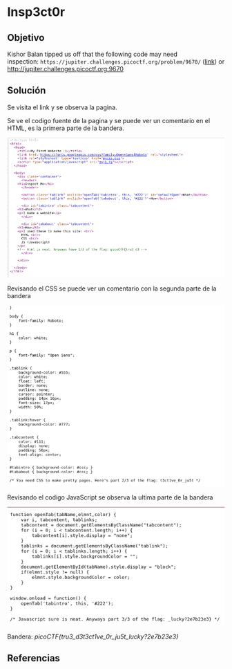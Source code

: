 # Insp3ct0r
## Objetivo
Kishor Balan tipped us off that the following code may need inspection: `https://jupiter.challenges.picoctf.org/problem/9670/` ([link](https://jupiter.challenges.picoctf.org/problem/9670/)) or http://jupiter.challenges.picoctf.org:9670

## Solución 
Se visita el link y se observa la pagina.

Se ve el codigo fuente de la pagina y se puede ver un comentario en el HTML, es la primera parte de la bandera.

![img1-HTML](img1-HTML.png)

Revisando el CSS se puede ver un comentario con la segunda parte de la bandera

![img2-css](img2-css.png)

Revisando el codigo JavaScript se observa la ultima parte de la bandera

![img3-function](img3-function.png)

Bandera: *picoCTF{tru3_d3t3ct1ve_0r_ju5t_lucky?2e7b23e3}*

## Referencias